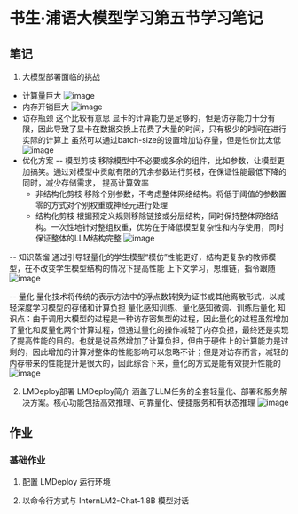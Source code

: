 # 书生·浦语大模型学习第五节学习笔记
## 笔记
1. 大模型部署面临的挑战
- 计算量巨大
![image](https://github.com/PURE281/my_dream/assets/93171238/73f83374-5bae-496b-85b4-6a5e22dfb42a)
- 内存开销巨大
![image](https://github.com/PURE281/my_dream/assets/93171238/ebdc9db9-c7da-41ba-a4ba-9a91a0c421d4)
- 访存瓶颈
这个比较有意思
显卡的计算能力是足够的，但是访存能力十分有限，因此导致了显卡在数据交换上花费了大量的时间，只有极少的时间在进行实际的计算上
虽然可以通过batch-size的设置增加访存量，但是性价比太低
![image](https://github.com/PURE281/my_dream/assets/93171238/afc14864-be28-4db7-9aed-ac180aa1e95d)
- 优化方案
-- 模型剪枝
  移除模型中不必要或多余的组件，比如参数，让模型更加搞笑。通过对模型中贡献有限的冗余参数进行剪枝，在保证性能最低下降的同时，减少存储需求， 提高计算效率
  - 非结构化剪枝
    移除个别参数，不考虑整体网络结构。将低于阈值的参数置零的方式对个别权重或神经元进行处理
  - 结构化剪枝
    根据预定义规则移除链接或分层结构，同时保持整体网络结构。一次性地针对整组权重，优势在于降低模型复杂性和内存使用，同时保证整体的LLM结构完整
  ![image](https://github.com/PURE281/my_dream/assets/93171238/7ebfc819-c9aa-488e-8f20-c3489ada3eeb)

-- 知识蒸馏
  通过引导轻量化的学生模型“模仿”性能更好，结构更复杂的教师模型，在不改变学生模型结构的情况下提高性能
  上下文学习，思维链，指令跟随
  ![image](https://github.com/PURE281/my_dream/assets/93171238/baba9d15-21f4-41e8-be18-08d05fa00694)

-- 量化
  量化技术将传统的表示方法中的浮点数转换为证书或其他离散形式，以减轻深度学习模型的存储和计算负担
  量化感知训练、量化感知微调、训练后量化
  知识点：由于调用大模型的过程是一种访存密集型的过程，因此量化的过程虽然增加了量化和反量化两个计算过程，但通过量化的操作减轻了内存负担，最终还是实现了提高性能的目的。也就是说虽然增加了计算负担，但由于硬件上的计算能力是过剩的，因此增加的计算对整体的性能影响可以忽略不计；但是对访存而言，减轻的内存带来的性能提升是很大的，因此综合下来，量化的方式是能有效提升性能的
![image](https://github.com/PURE281/my_dream/assets/93171238/ba7a83a4-64ca-44aa-aa05-c7dc80b5ae7f)

2. LMDeploy部署
LMDeploy简介
涵盖了LLM任务的全套轻量化、部署和服务解决方案。核心功能包括高效推理、可靠量化、便捷服务和有状态推理
![image](https://github.com/PURE281/my_dream/assets/93171238/740e048c-0ea1-43ab-a987-092422462d1b)

## 作业
### 基础作业
1. 配置 LMDeploy 运行环境


2. 以命令行方式与 InternLM2-Chat-1.8B 模型对话
